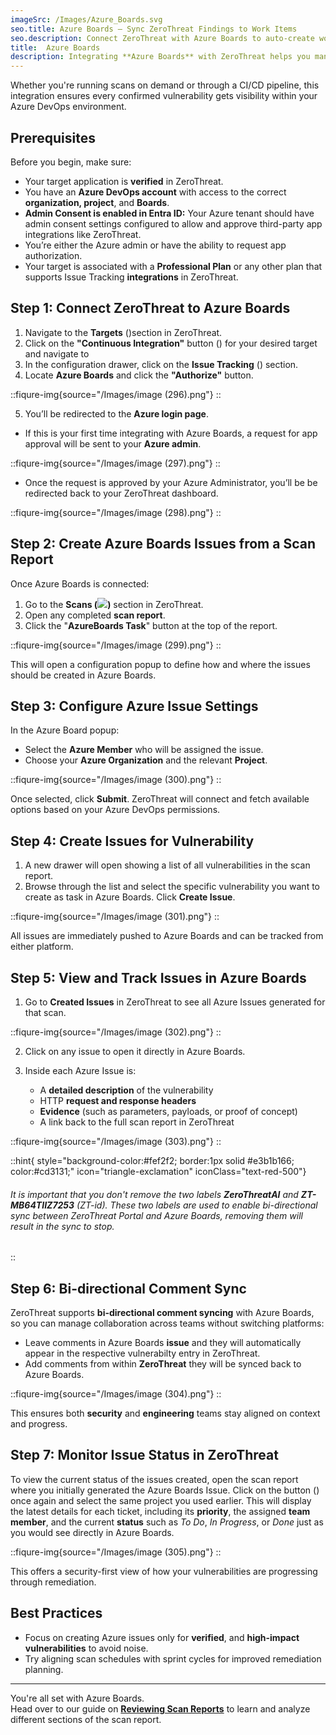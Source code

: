 ```yaml
---
imageSrc: /Images/Azure_Boards.svg
seo.title: Azure Boards – Sync ZeroThreat Findings to Work Items
seo.description: Connect ZeroThreat with Azure Boards to auto-create work items for vulnerabilities, track remediation, and integrate security into DevOps.
title:  Azure Boards
description: Integrating **Azure Boards** with ZeroThreat helps you manage security vulnerabilities directly within your existing development workflow. You can assign issues to specific team members, and track vulnerability remediation through your regular sprint planning and backlog processes.
---
```


Whether you're running scans on demand or through a CI/CD pipeline, this integration ensures every confirmed vulnerability gets visibility within your Azure DevOps environment.

## Prerequisites

Before you begin, make sure:

* Your target application is **verified** in ZeroThreat.
* You have an **Azure DevOps account** with access to the correct **organization, project**, and **Boards**.
* **Admin Consent is enabled in Entra ID:** Your Azure tenant should have admin consent settings  configured to allow and approve third-party app integrations like ZeroThreat.
* You’re either the Azure admin or have the ability to request app authorization.
* Your target is associated with a **Professional Plan** or any other plan that supports Issue Tracking **integrations** in ZeroThreat.

## Step 1: Connect ZeroThreat to Azure Boards

1. Navigate to the **Targets** (<img src="https://zerothreat.gitbook.io/~gitbook/image?url=https%3A%2F%2F1825008717-files.gitbook.io%2F%7E%2Ffiles%2Fv0%2Fb%2Fgitbook-x-prod.appspot.com%2Fo%2Fspaces%252Fs6Y7hKb1RwZWFZo4EnUm%252Fuploads%252F0X270eeGXthdFHVzgzpx%252Fimage.png%3Falt%3Dmedia%26token%3D2e41ec6f-cebf-46d4-9bf2-4e1e8bfb8447&#x26;width=41&#x26;dpr=4&#x26;quality=100&#x26;sign=429d3bef&#x26;sv=2" alt="" data-size="line">)section in ZeroThreat.
2. Click on the **"Continuous Integration"** button (<img src="https://zerothreat.gitbook.io/~gitbook/image?url=https%3A%2F%2F1825008717-files.gitbook.io%2F%7E%2Ffiles%2Fv0%2Fb%2Fgitbook-x-prod.appspot.com%2Fo%2Fspaces%252Fs6Y7hKb1RwZWFZo4EnUm%252Fuploads%252Fj1t0hnjeafeAYcexwV69%252Fimage.png%3Falt%3Dmedia%26token%3D01dea620-8bb3-4b39-b820-e57cef02c3c8&#x26;width=41&#x26;dpr=4&#x26;quality=100&#x26;sign=d90aad3f&#x26;sv=2" alt="" data-size="line">) for your desired target and navigate to&#x20;
3. In the configuration drawer, click on the **Issue Tracking** (<img src="https://zerothreat.gitbook.io/docs-zerothreat/~gitbook/image?url=https%3A%2F%2F1825008717-files.gitbook.io%2F%7E%2Ffiles%2Fv0%2Fb%2Fgitbook-x-prod.appspot.com%2Fo%2Fspaces%252Fs6Y7hKb1RwZWFZo4EnUm%252Fuploads%252Fp409UXPZUZf1anbqXUPj%252Fimage.png%3Falt%3Dmedia%26token%3D92c00eec-0942-4be9-8072-fbd226026005&#x26;width=146&#x26;dpr=4&#x26;quality=100&#x26;sign=b0969b2&#x26;sv=2" alt="" data-size="line">) section.
4. Locate **Azure Boards** and click the **"Authorize"** button.

::fiqure-img{source="/Images/image (296).png"}
::
<!-- <figure><img src="../../.gitbook/assets/image (230).png" alt="" width="563"><figcaption></figcaption></figure> -->

5. You’ll be redirected to the **Azure login page**.

* If this is your first time integrating with Azure Boards, a request for app approval will be sent to your **Azure admin**.

::fiqure-img{source="/Images/image (297).png"}
::
<!-- <figure><img src="../../.gitbook/assets/MicrosoftTeams-image (45).png" alt="" width="329"><figcaption></figcaption></figure> -->

* Once the request is approved by your Azure Administrator, you’ll be be redirected back to your ZeroThreat dashboard.

::fiqure-img{source="/Images/image (298).png"}
::
<!-- <figure><img src="../../.gitbook/assets/MicrosoftTeams-image (46).png" alt="" width="407"><figcaption></figcaption></figure> -->

## Step 2: Create Azure Boards Issues from a Scan Report

Once Azure Boards is connected:

1. Go to the **Scans (**![](https://zerothreat.gitbook.io/docs-zerothreat/~gitbook/image?url=https%3A%2F%2F1825008717-files.gitbook.io%2F%7E%2Ffiles%2Fv0%2Fb%2Fgitbook-x-prod.appspot.com%2Fo%2Fspaces%252Fs6Y7hKb1RwZWFZo4EnUm%252Fuploads%252F2WAzy404Qwih5zrE9v8M%252Fimage.png%3Falt%3Dmedia%26token%3Dbb82a4e6-558c-439b-a252-e14cda4941d5\&width=37\&dpr=4\&quality=100\&sign=60d454df\&sv=2)**)** section in ZeroThreat.
2. Open any completed **scan report**.
3. Click the "**AzureBoards Task**" button at the top of the report.

::fiqure-img{source="/Images/image (299).png"}
::
<!-- <figure><img src="../../.gitbook/assets/MicrosoftTeams-image (48).png" alt="" width="563"><figcaption></figcaption></figure> -->

This will open a configuration popup to define how and where the issues should be created in Azure Boards.

## Step 3: Configure Azure Issue Settings

In the Azure Board popup:

* Select the **Azure Member** who will be assigned the issue.
* Choose your **Azure Organization** and the relevant **Project**.

::fiqure-img{source="/Images/image (300).png"}
::
<!-- <figure><img src="../../.gitbook/assets/MicrosoftTeams-image (49).png" alt="" width="563"><figcaption></figcaption></figure> -->

Once selected, click **Submit**. ZeroThreat will connect and fetch available options based on your Azure DevOps permissions.

## Step 4: Create Issues for Vulnerability

1. A new drawer will open showing a list of all vulnerabilities in the scan report.
2. Browse through the list and select the specific vulnerability you want to create as task in Azure Boards. Click **Create Issue**.

::fiqure-img{source="/Images/image (301).png"}
::
<!-- <figure><img src="../../.gitbook/assets/MicrosoftTeams-image (56).png" alt="" width="563"><figcaption></figcaption></figure> -->

All issues are immediately pushed to Azure Boards and can be tracked from either platform.

## Step 5: View and Track Issues in Azure Boards

1. Go to **Created Issues** in ZeroThreat to see all Azure Issues generated for that scan.

::fiqure-img{source="/Images/image (302).png"}
::
<!-- <figure><img src="../../.gitbook/assets/MicrosoftTeams-image (50).png" alt="" width="563"><figcaption></figcaption></figure> -->

2. Click on any issue to open it directly in Azure Boards.
3. Inside each Azure Issue is:

    * A **detailed description** of the vulnerability
    * HTTP **request and response headers**
    * **Evidence** (such as parameters, payloads, or proof of concept)
    * A link back to the full scan report in ZeroThreat

::fiqure-img{source="/Images/image (303).png"}
::
<!-- <figure><img src="../../.gitbook/assets/MicrosoftTeams-image (55).png" alt="" width="563"><figcaption></figcaption></figure> -->
::hint{ style="background-color:#fef2f2; border:1px solid #e3b1b166; color:#cd3131;" icon="triangle-exclamation" iconClass="text-red-500"}
###### It is important that you don't remove the two labels **ZeroThreatAI** and **ZT-MB64TIIZ7253** (ZT-id). These two labels are used to enable bi-directional sync between ZeroThreat Portal and Azure Boards, removing them will result in the sync to stop.
::

## Step 6: Bi-directional Comment Sync

ZeroThreat supports **bi-directional comment syncing** with Azure Boards, so you can manage collaboration across teams without switching platforms:

* Leave comments in Azure Boards **issue** and they will automatically appear in the respective vulnerabilty entry in ZeroThreat.
* Add comments from within **ZeroThreat** they will be synced back to Azure Boards.

::fiqure-img{source="/Images/image (304).png"}
::
<!-- <figure><img src="../../.gitbook/assets/MicrosoftTeams-image (53).png" alt="" width="344"><figcaption></figcaption></figure> -->

This ensures both **security** and **engineering** teams stay aligned on context and progress.

## Step 7: Monitor Issue Status in ZeroThreat

To view the current status of the issues created, open the scan report where you initially generated the Azure Boards Issue. Click on the button (<img src="/Images/image (316).png" alt="" data-size="line">) once again and select the same project you used earlier. This will display the latest details for each ticket, including its **priority**, the assigned **team member**, and the current **status** such as _To Do_, _In Progress_, or _Done_  just as you would see directly in Azure Boards.

::fiqure-img{source="/Images/image (305).png"}
::
<!-- <figure><img src="../../.gitbook/assets/MicrosoftTeams-image (54).png" alt="" width="563"><figcaption></figcaption></figure> -->

This offers a security-first view of how your vulnerabilities are progressing through remediation.

## Best Practices

* Focus on creating Azure issues only for **verified**, and **high-impact vulnerabilities** to avoid noise.
* Try aligning scan schedules with sprint cycles for improved remediation planning.

***

You're all set with Azure Boards.\
Head over to our guide on [**Reviewing Scan Reports**](/docs/manage-scans/scan-report) to learn and analyze different sections of the scan report.